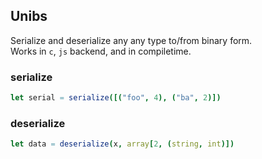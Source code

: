 ## Unibs

Serialize and deserialize any any type to/from binary form.<br>
Works in `c`, `js` backend, and in compiletime.<br>

### serialize
```nim
let serial = serialize([("foo", 4), ("ba", 2)])
```

### deserialize
```nim
let data = deserialize(x, array[2, (string, int)])
```